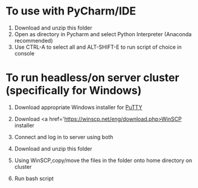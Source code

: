 # To use with PyCharm/IDE

1) Download and unzip this folder
2) Open as directory in Pycharm and select Python Interpreter (Anaconda recommended)
3) Use CTRL-A to select all and ALT-SHIFT-E to run script of choice in console

# To run headless/on server cluster (specifically for Windows)

1) Download appropriate Windows installer for <a href ='http://www.chiark.greenend.org.uk/~sgtatham/putty/latest.html'>PuTTY</a> 
2) Download <a href='https://winscp.net/eng/download.php>WinSCP</a> installer
3) Connect and log in to server using both

4) Download and unzip this folder
5) Using WinSCP,copy/move the files in the folder onto home directory on cluster
6) Run bash script
